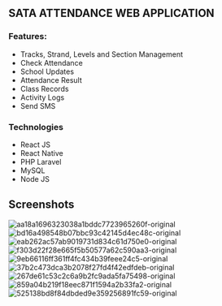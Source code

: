 ## SATA ATTENDANCE WEB APPLICATION

### Features: 
- Tracks, Strand, Levels and Section Management
- Check Attendance
- School Updates
- Attendance Result
- Class Records
- Activity Logs
- Send SMS

### Technologies
- React JS
- React Native
- PHP Laravel
- MySQL
- Node JS

## Screenshots

![aa18a1696323038a1bddc7723965260f-original](https://user-images.githubusercontent.com/22125914/58015824-ce380280-7b2e-11e9-80cb-e71ddf9f519a.png)
![bd16a498548b07bbc93c42145d4ec48c-original](https://user-images.githubusercontent.com/22125914/58015825-ced09900-7b2e-11e9-9eef-fb2f9d0d3c96.png)
![eab262ac57ab9019731d834c61d750e0-original](https://user-images.githubusercontent.com/22125914/58015826-ced09900-7b2e-11e9-8d5d-328d40328412.png)
![f303d22f28e665f5b50577a62c590aa3-original](https://user-images.githubusercontent.com/22125914/58015827-ced09900-7b2e-11e9-8966-324aaf2c52c3.png)
![9eb66116ff361ff4fc434b39feee24c5-original](https://user-images.githubusercontent.com/22125914/58015828-cf692f80-7b2e-11e9-8b44-8400b5b3328c.png)
![37b2c473dca3b2078f27fd4f42edfdeb-original](https://user-images.githubusercontent.com/22125914/58015832-d001c600-7b2e-11e9-87dd-f6f63bef1bea.png)
![267de61c53c2c6a9b2fc9ada5fa75498-original](https://user-images.githubusercontent.com/22125914/58015834-d001c600-7b2e-11e9-8db6-98be8b3a09e7.png)
![859a04b219f18eec871f1594a2b33fa2-original](https://user-images.githubusercontent.com/22125914/58015835-d09a5c80-7b2e-11e9-8e9f-b04ff90ab533.png)
![525138bd8f84dbded9e359256891fc59-original](https://user-images.githubusercontent.com/22125914/58015837-d09a5c80-7b2e-11e9-82b9-214a292861a3.png)
